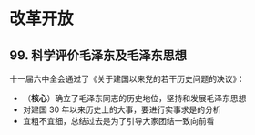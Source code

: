 # 改革开放

## 99. 科学评价毛泽东及毛泽东思想

十一届六中全会通过了《关于建国以来党的若干历史问题的决议》：

+ （**核心**）确立了毛泽东同志的历史地位，坚持和发展毛泽东思想
+ 对建国 30 年以来历史上的大事，要进行实事求是的分析
+ 宜粗不宜细，总结过去是为了引导大家团结一致向前看
